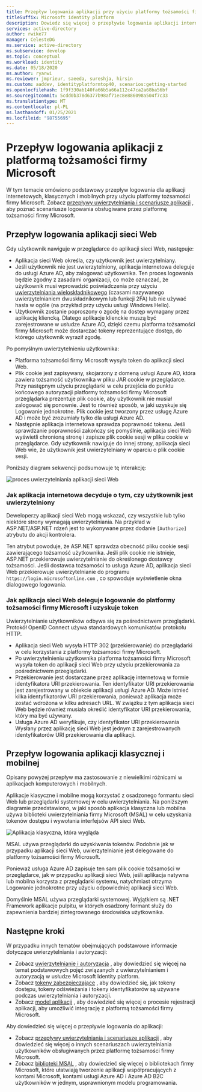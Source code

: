```yaml
---
title: Przepływ logowania aplikacji przy użyciu platformy tożsamości firmy Microsoft | Azure
titleSuffix: Microsoft identity platform
description: Dowiedz się więcej o przepływie logowania aplikacji internetowych, klasycznych i mobilnych na platformie tożsamości firmy Microsoft.
services: active-directory
author: rwike77
manager: CelesteDG
ms.service: active-directory
ms.subservice: develop
ms.topic: conceptual
ms.workload: identity
ms.date: 05/18/2020
ms.author: ryanwi
ms.reviewer: jmprieur, saeeda, sureshja, hirsin
ms.custom: aaddev, identityplatformtop40, scenarios:getting-started
ms.openlocfilehash: 1f9f330ab140fa66b5a66a112c47ca2a68ba56bf
ms.sourcegitcommit: 5cdd0b378d6377b98af71ec8e886098a504f7c33
ms.translationtype: MT
ms.contentlocale: pl-PL
ms.lasthandoff: 01/25/2021
ms.locfileid: "98755695"
---
```

# <a name="app-sign-in-flow-with-the-microsoft-identity-platform"></a>Przepływ logowania aplikacji z platformą tożsamości firmy Microsoft

W tym temacie omówiono podstawowy przepływ logowania dla aplikacji internetowych, klasycznych i mobilnych przy użyciu platformy tożsamości firmy Microsoft. Zobacz [przepływy uwierzytelniania i scenariusze aplikacji](authentication-flows-app-scenarios.md) , aby poznać scenariusze logowania obsługiwane przez platformę tożsamości firmy Microsoft.

## <a name="web-app-sign-in-flow"></a>Przepływ logowania aplikacji sieci Web

Gdy użytkownik nawiguje w przeglądarce do aplikacji sieci Web, następuje:

* Aplikacja sieci Web określa, czy użytkownik jest uwierzytelniany.
* Jeśli użytkownik nie jest uwierzytelniony, aplikacja internetowa deleguje do usługi Azure AD, aby zalogować użytkownika. Ten proces logowania będzie zgodny z zasadami organizacji, co może oznaczać, że użytkownik musi wprowadzić poświadczenia przy użyciu [uwierzytelniania wieloskładnikowego](../authentication/concept-mfa-howitworks.md) (czasami nazywanego uwierzytelnianiem dwuskładnikowym lub funkcji 2FA) lub nie używać hasła w ogóle (na przykład przy użyciu usługi Windows Hello).
* Użytkownik zostanie poproszony o zgodę na dostęp wymagany przez aplikację kliencką. Dlatego aplikacje klienckie muszą być zarejestrowane w usłudze Azure AD, dzięki czemu platforma tożsamości firmy Microsoft może dostarczać tokeny reprezentujące dostęp, do którego użytkownik wyraził zgodę.

Po pomyślnym uwierzytelnieniu użytkownika:

* Platforma tożsamości firmy Microsoft wysyła token do aplikacji sieci Web.
* Plik cookie jest zapisywany, skojarzony z domeną usługi Azure AD, która zawiera tożsamość użytkownika w pliku JAR cookie w przeglądarce. Przy następnym użyciu przeglądarki w celu przejścia do punktu końcowego autoryzacji platformy tożsamości firmy Microsoft przeglądarka prezentuje plik cookie, aby użytkownik nie musiał zalogować się ponownie. Jest to również sposób, w jaki uzyskuje się Logowanie jednokrotne. Plik cookie jest tworzony przez usługę Azure AD i może być zrozumiały tylko dla usługi Azure AD.
* Następnie aplikacja internetowa sprawdza poprawność tokenu. Jeśli sprawdzanie poprawności zakończy się pomyślnie, aplikacja sieci Web wyświetli chronioną stronę i zapisze plik cookie sesji w pliku cookie w przeglądarce. Gdy użytkownik nawiguje do innej strony, aplikacja sieci Web wie, że użytkownik jest uwierzytelniany w oparciu o plik cookie sesji.

Poniższy diagram sekwencji podsumowuje tę interakcję:

![proces uwierzytelniania aplikacji sieci Web](media/authentication-scenarios/web-app-how-it-appears-to-be.png)

### <a name="how-a-web-app-determines-if-the-user-is-authenticated"></a>Jak aplikacja internetowa decyduje o tym, czy użytkownik jest uwierzytelniony

Deweloperzy aplikacji sieci Web mogą wskazać, czy wszystkie lub tylko niektóre strony wymagają uwierzytelniania. Na przykład w ASP.NET/ASP.NET rdzeń jest to wykonywane przez dodanie `[Authorize]` atrybutu do akcji kontrolera.

Ten atrybut powoduje, że ASP.NET sprawdza obecność pliku cookie sesji zawierającego tożsamość użytkownika. Jeśli plik cookie nie istnieje, ASP.NET przekierowuje uwierzytelnianie do określonego dostawcy tożsamości. Jeśli dostawca tożsamości to usługa Azure AD, aplikacja sieci Web przekierowuje uwierzytelnianie do programu `https://login.microsoftonline.com` , co spowoduje wyświetlenie okna dialogowego logowania.

### <a name="how-a-web-app-delegates-sign-in-to-the-microsoft-identity-platform-and-obtains-a-token"></a>Jak aplikacja sieci Web deleguje logowanie do platformy tożsamości firmy Microsoft i uzyskuje token

Uwierzytelnianie użytkowników odbywa się za pośrednictwem przeglądarki. Protokół OpenID Connect używa standardowych komunikatów protokołu HTTP.

* Aplikacja sieci Web wysyła HTTP 302 (przekierowanie) do przeglądarki w celu korzystania z platformy tożsamości firmy Microsoft.
* Po uwierzytelnieniu użytkownika platforma tożsamości firmy Microsoft wysyła token do aplikacji sieci Web przy użyciu przekierowania za pośrednictwem przeglądarki.
* Przekierowanie jest dostarczane przez aplikację internetową w formie identyfikatora URI przekierowania. Ten identyfikator URI przekierowania jest zarejestrowany w obiekcie aplikacji usługi Azure AD. Może istnieć kilka identyfikatorów URI przekierowania, ponieważ aplikacja może zostać wdrożona w kilku adresach URL. W związku z tym aplikacja sieci Web będzie również musiała określić identyfikator URI przekierowania, który ma być używany.
* Usługa Azure AD weryfikuje, czy identyfikator URI przekierowania Wysłany przez aplikację sieci Web jest jednym z zarejestrowanych identyfikatorów URI przekierowania dla aplikacji.

## <a name="desktop-and-mobile-app-sign-in-flow"></a>Przepływ logowania aplikacji klasycznej i mobilnej

Opisany powyżej przepływ ma zastosowanie z niewielkimi różnicami w aplikacjach komputerowych i mobilnych.

Aplikacje klasyczne i mobilne mogą korzystać z osadzonego formantu sieci Web lub przeglądarki systemowej w celu uwierzytelniania. Na poniższym diagramie przedstawiono, w jaki sposób aplikacja klasyczna lub mobilna używa biblioteki uwierzytelniania firmy Microsoft (MSAL) w celu uzyskania tokenów dostępu i wywołania interfejsów API sieci Web.

![Aplikacja klasyczna, która wygląda](media/authentication-scenarios/desktop-app-how-it-appears-to-be.png)

MSAL używa przeglądarki do uzyskiwania tokenów. Podobnie jak w przypadku aplikacji sieci Web, uwierzytelnianie jest delegowane do platformy tożsamości firmy Microsoft.

Ponieważ usługa Azure AD zapisuje ten sam plik cookie tożsamości w przeglądarce, jak w przypadku aplikacji sieci Web, jeśli aplikacja natywna lub mobilna korzysta z przeglądarki systemu, natychmiast otrzyma Logowanie jednokrotne przy użyciu odpowiedniej aplikacji sieci Web.

Domyślnie MSAL używa przeglądarki systemowej. Wyjątkiem są .NET Framework aplikacje pulpitu, w których osadzony formant służy do zapewnienia bardziej zintegrowanego środowiska użytkownika.

## <a name="next-steps"></a>Następne kroki

W przypadku innych tematów obejmujących podstawowe informacje dotyczące uwierzytelniania i autoryzacji:

* Zobacz [uwierzytelnianie i autoryzacja](authentication-vs-authorization.md) , aby dowiedzieć się więcej na temat podstawowych pojęć związanych z uwierzytelnianiem i autoryzacją w usłudze Microsoft Identity platform.
* Zobacz [tokeny zabezpieczające](security-tokens.md) , aby dowiedzieć się, jak tokeny dostępu, tokeny odświeżania i tokeny identyfikatorów są używane podczas uwierzytelniania i autoryzacji.
* Zobacz [model aplikacji](application-model.md) , aby dowiedzieć się więcej o procesie rejestracji aplikacji, aby umożliwić integrację z platformą tożsamości firmy Microsoft.

Aby dowiedzieć się więcej o przepływie logowania do aplikacji:

* Zobacz [przepływy uwierzytelniania i scenariusze aplikacji](authentication-flows-app-scenarios.md) , aby dowiedzieć się więcej o innych scenariuszach uwierzytelniania użytkowników obsługiwanych przez platformę tożsamości firmy Microsoft.
* Zobacz [biblioteki MSAL](msal-overview.md) , aby dowiedzieć się więcej o bibliotekach firmy Microsoft, które ułatwiają tworzenie aplikacji współpracujących z kontami Microsoft, kontami usługi Azure AD i Azure AD B2C użytkowników w jednym, usprawnionym modelu programowania.
